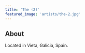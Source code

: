 ```yaml
---
title: 'The (2)'
featured_image: 'artists/the-2.jpg'
---
```


## About

Located in Vieta, Galicia, Spain.
